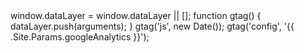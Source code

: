 <!-- layout/partials/google-analytics.md-->
<script async src="https://www.googletagmanager.com/gtag/js?id={{ .Site.Params.googleAnalytics }}"></script>
<scirpt>
 window.dataLayer = window.dataLayer || [];
 function gtag() {
  dataLayer.push(arguments);
 }
 gtag('js', new Date());
 gtag('config', '{{ .Site.Params.googleAnalytics }}');
</script>
